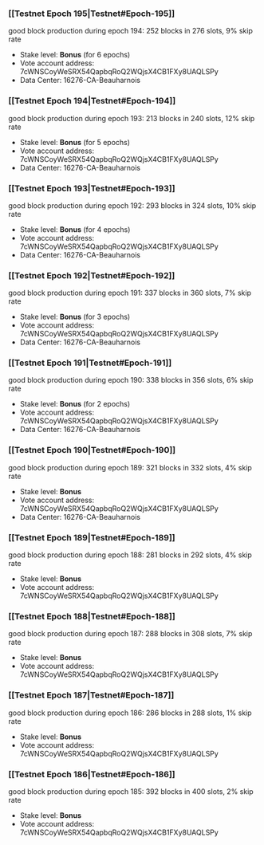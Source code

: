 ### [[Testnet Epoch 195|Testnet#Epoch-195]]
good block production during epoch 194: 252 blocks in 276 slots, 9% skip rate
* Stake level: **Bonus** (for 6 epochs)
* Vote account address: 7cWNSCoyWeSRX54QapbqRoQ2WQjsX4CB1FXy8UAQLSPy
* Data Center: 16276-CA-Beauharnois
### [[Testnet Epoch 194|Testnet#Epoch-194]]
good block production during epoch 193: 213 blocks in 240 slots, 12% skip rate
* Stake level: **Bonus** (for 5 epochs)
* Vote account address: 7cWNSCoyWeSRX54QapbqRoQ2WQjsX4CB1FXy8UAQLSPy
* Data Center: 16276-CA-Beauharnois
### [[Testnet Epoch 193|Testnet#Epoch-193]]
good block production during epoch 192: 293 blocks in 324 slots, 10% skip rate
* Stake level: **Bonus** (for 4 epochs)
* Vote account address: 7cWNSCoyWeSRX54QapbqRoQ2WQjsX4CB1FXy8UAQLSPy
* Data Center: 16276-CA-Beauharnois
### [[Testnet Epoch 192|Testnet#Epoch-192]]
good block production during epoch 191: 337 blocks in 360 slots, 7% skip rate
* Stake level: **Bonus** (for 3 epochs)
* Vote account address: 7cWNSCoyWeSRX54QapbqRoQ2WQjsX4CB1FXy8UAQLSPy
* Data Center: 16276-CA-Beauharnois
### [[Testnet Epoch 191|Testnet#Epoch-191]]
good block production during epoch 190: 338 blocks in 356 slots, 6% skip rate
* Stake level: **Bonus** (for 2 epochs)
* Vote account address: 7cWNSCoyWeSRX54QapbqRoQ2WQjsX4CB1FXy8UAQLSPy
* Data Center: 16276-CA-Beauharnois
### [[Testnet Epoch 190|Testnet#Epoch-190]]
good block production during epoch 189: 321 blocks in 332 slots, 4% skip rate
* Stake level: **Bonus**
* Vote account address: 7cWNSCoyWeSRX54QapbqRoQ2WQjsX4CB1FXy8UAQLSPy
* Data Center: 16276-CA-Beauharnois
### [[Testnet Epoch 189|Testnet#Epoch-189]]
good block production during epoch 188: 281 blocks in 292 slots, 4% skip rate
* Stake level: **Bonus**
* Vote account address: 7cWNSCoyWeSRX54QapbqRoQ2WQjsX4CB1FXy8UAQLSPy
### [[Testnet Epoch 188|Testnet#Epoch-188]]
good block production during epoch 187: 288 blocks in 308 slots, 7% skip rate
* Stake level: **Bonus**
* Vote account address: 7cWNSCoyWeSRX54QapbqRoQ2WQjsX4CB1FXy8UAQLSPy
### [[Testnet Epoch 187|Testnet#Epoch-187]]
good block production during epoch 186: 286 blocks in 288 slots, 1% skip rate
* Stake level: **Bonus**
* Vote account address: 7cWNSCoyWeSRX54QapbqRoQ2WQjsX4CB1FXy8UAQLSPy
### [[Testnet Epoch 186|Testnet#Epoch-186]]
good block production during epoch 185: 392 blocks in 400 slots, 2% skip rate
* Stake level: **Bonus**
* Vote account address: 7cWNSCoyWeSRX54QapbqRoQ2WQjsX4CB1FXy8UAQLSPy